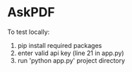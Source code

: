 # AskPDF

To test locally:
1) pip install required packages
2) enter valid api key (line 21 in app.py)
3) run 'python app.py' project directory
